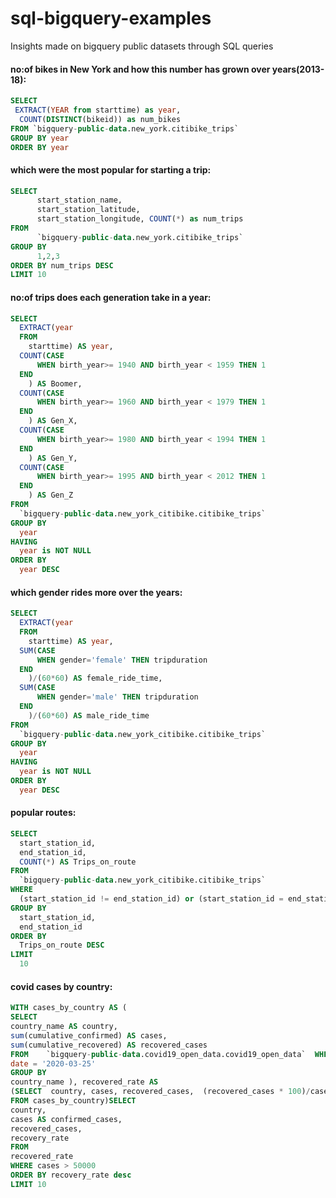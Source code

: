 # sql-bigquery-examples
Insights made on bigquery public datasets through SQL queries

#### no:of bikes in New York and how this number has grown over years(2013-18):
```sql
SELECT 
 EXTRACT(YEAR from starttime) as year,  
  COUNT(DISTINCT(bikeid)) as num_bikes
FROM `bigquery-public-data.new_york.citibike_trips`
GROUP BY year
ORDER BY year
```

#### which were the most popular for starting a trip:
```sql
SELECT
      start_station_name,
      start_station_latitude,
      start_station_longitude, COUNT(*) as num_trips
FROM
      `bigquery-public-data.new_york.citibike_trips`
GROUP BY
      1,2,3
ORDER BY num_trips DESC
LIMIT 10
```

#### no:of trips does each generation take in a year:
```sql
SELECT
  EXTRACT(year
  FROM
    starttime) AS year,
  COUNT(CASE
      WHEN birth_year>= 1940 AND birth_year < 1959 THEN 1
  END
    ) AS Boomer,
  COUNT(CASE
      WHEN birth_year>= 1960 AND birth_year < 1979 THEN 1
  END
    ) AS Gen_X,
  COUNT(CASE
      WHEN birth_year>= 1980 AND birth_year < 1994 THEN 1
  END
    ) AS Gen_Y,
  COUNT(CASE
      WHEN birth_year>= 1995 AND birth_year < 2012 THEN 1
  END
    ) AS Gen_Z
FROM
  `bigquery-public-data.new_york_citibike.citibike_trips`
GROUP BY
  year
HAVING 
  year is NOT NULL
ORDER BY
  year DESC
```

#### which gender rides more over the years:
```sql
SELECT
  EXTRACT(year
  FROM
    starttime) AS year,
  SUM(CASE
      WHEN gender='female' THEN tripduration
  END
    )/(60*60) AS female_ride_time,
  SUM(CASE
      WHEN gender='male' THEN tripduration
  END
    )/(60*60) AS male_ride_time
FROM
  `bigquery-public-data.new_york_citibike.citibike_trips`
GROUP BY
  year
HAVING 
  year is NOT NULL
ORDER BY
  year DESC
```

#### popular routes:
```sql
SELECT
  start_station_id,
  end_station_id,
  COUNT(*) AS Trips_on_route
FROM
  `bigquery-public-data.new_york_citibike.citibike_trips`
WHERE
  (start_station_id != end_station_id) or (start_station_id = end_station_id and tripduration > 300)
GROUP BY
  start_station_id,
  end_station_id
ORDER BY
  Trips_on_route DESC
LIMIT
  10
```

#### covid cases by country:
```sql
WITH cases_by_country AS (  
SELECT    
country_name AS country,    
sum(cumulative_confirmed) AS cases,   
sum(cumulative_recovered) AS recovered_cases  
FROM    `bigquery-public-data.covid19_open_data.covid19_open_data`  WHERE    
date = '2020-03-25'  
GROUP BY    
country_name ), recovered_rate AS 
(SELECT  country, cases, recovered_cases,  (recovered_cases * 100)/cases AS recovery_rate
FROM cases_by_country)SELECT 
country, 
cases AS confirmed_cases, 
recovered_cases, 
recovery_rate
FROM 
recovered_rate
WHERE cases > 50000
ORDER BY recovery_rate desc
LIMIT 10
```